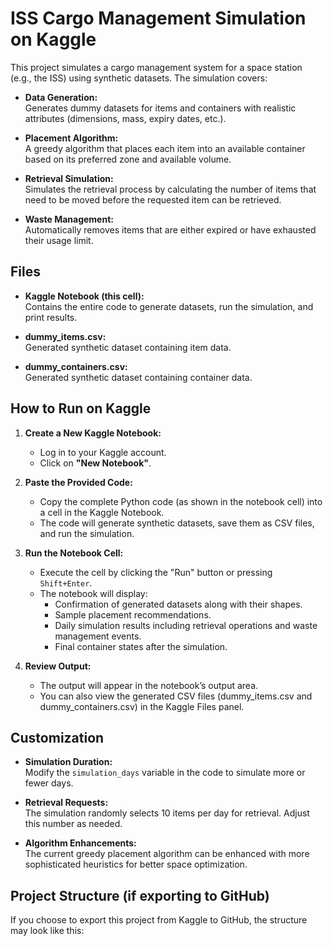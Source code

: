 
# ISS Cargo Management Simulation on Kaggle

This project simulates a cargo management system for a space station (e.g., the ISS) using synthetic datasets. The simulation covers:

- **Data Generation:**  
  Generates dummy datasets for items and containers with realistic attributes (dimensions, mass, expiry dates, etc.).

- **Placement Algorithm:**  
  A greedy algorithm that places each item into an available container based on its preferred zone and available volume.

- **Retrieval Simulation:**  
  Simulates the retrieval process by calculating the number of items that need to be moved before the requested item can be retrieved.

- **Waste Management:**  
  Automatically removes items that are either expired or have exhausted their usage limit.

## Files

- **Kaggle Notebook (this cell):**  
  Contains the entire code to generate datasets, run the simulation, and print results.

- **dummy_items.csv:**  
  Generated synthetic dataset containing item data.

- **dummy_containers.csv:**  
  Generated synthetic dataset containing container data.

## How to Run on Kaggle

1. **Create a New Kaggle Notebook:**
   - Log in to your Kaggle account.
   - Click on **"New Notebook"**.

2. **Paste the Provided Code:**
   - Copy the complete Python code (as shown in the notebook cell) into a cell in the Kaggle Notebook.
   - The code will generate synthetic datasets, save them as CSV files, and run the simulation.

3. **Run the Notebook Cell:**
   - Execute the cell by clicking the "Run" button or pressing `Shift+Enter`.
   - The notebook will display:
     - Confirmation of generated datasets along with their shapes.
     - Sample placement recommendations.
     - Daily simulation results including retrieval operations and waste management events.
     - Final container states after the simulation.

4. **Review Output:**
   - The output will appear in the notebook’s output area.
   - You can also view the generated CSV files (dummy_items.csv and dummy_containers.csv) in the Kaggle Files panel.

## Customization

- **Simulation Duration:**  
  Modify the `simulation_days` variable in the code to simulate more or fewer days.

- **Retrieval Requests:**  
  The simulation randomly selects 10 items per day for retrieval. Adjust this number as needed.

- **Algorithm Enhancements:**  
  The current greedy placement algorithm can be enhanced with more sophisticated heuristics for better space optimization.

## Project Structure (if exporting to GitHub)

If you choose to export this project from Kaggle to GitHub, the structure may look like this:

